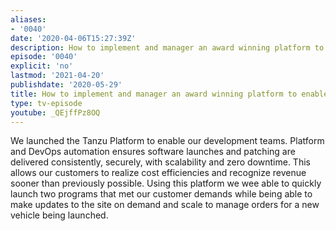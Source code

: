 ```yaml
---
aliases:
- '0040'
date: '2020-04-06T15:27:39Z'
description: How to implement and manager an award winning platform to enable developers
episode: '0040'
explicit: 'no'
lastmod: '2021-04-20'
publishdate: '2020-05-29'
title: How to implement and manager an award winning platform to enable developers
type: tv-episode
youtube: _QEjffPz8OQ
---
```


We launched the Tanzu Platform to enable our development teams. Platform and DevOps automation ensures software launches and patching are delivered consistently, securely, with scalability and zero downtime. This allows our customers to realize cost efficiencies and recognize revenue sooner than previously possible. Using this platform we wee able to quickly launch two programs that met our customer demands while being able to make updates to the site on demand and scale to manage orders for a new vehicle being launched.